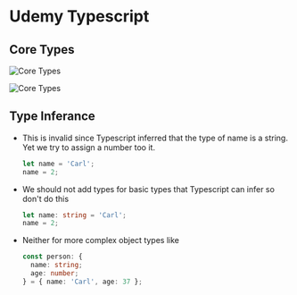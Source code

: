 # Udemy Typescript

## Core Types

![Core Types](https://cdn.jsdelivr.net/gh/carlba/assets@master/7AjUWA-9lbHqr.png)

![Core Types](https://cdn.jsdelivr.net/gh/carlba/assets@master/TyWTCc-tlQCUj.png)

## Type Inferance

- This is invalid since Typescript inferred that the type of name is a string. Yet we
  try to assign a number too it.

  ```typescript
  let name = 'Carl';
  name = 2;
  ```

- We should not add types for basic types that Typescript can infer so don't do this

  ```typescript
  let name: string = 'Carl';
  name = 2;
  ```

- Neither for more complex object types like

  ```typescript
  const person: {
    name: string;
    age: number;
  } = { name: 'Carl', age: 37 };
  ```
